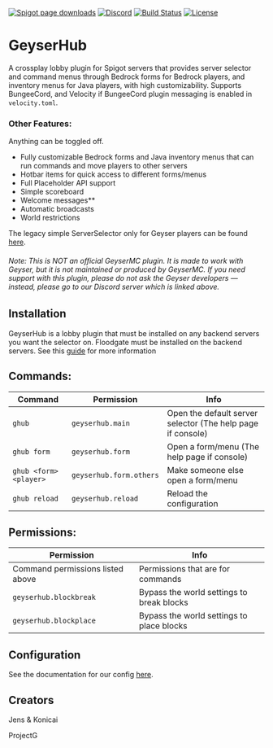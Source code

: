 [![Spigot page downloads](https://img.shields.io/spiget/downloads/95455?color=yellow&label=Spigot%20page%20downloads)](https://www.spigotmc.org/resources/geyserhub.95455/)
[![Discord](https://img.shields.io/discord/806179549498966058?color=7289da&label=discord&logo=discord&logoColor=white)](https://discord.gg/M2SvqCu4e9)
[![Build Status](https://ci.projectg.dev/job/GeyserHub/job/master/badge/icon)](https://ci.projectg.dev/job/GeyserHub/job/master/)
[![License](https://img.shields.io/badge/License-GPL-orange)](https://github.com/ProjectG-Plugins/GeyserUpdater/blob/master/LICENSE)


# GeyserHub

A crossplay lobby plugin for Spigot servers that provides server selector and command menus through Bedrock forms for Bedrock players, and inventory menus for Java players, with high customizability. Supports BungeeCord, and Velocity if BungeeCord plugin messaging is enabled in `velocity.toml`.

### Other Features:
Anything can be toggled off.
- Fully customizable Bedrock forms and Java inventory menus that can run commands and move players to other servers
- Hotbar items for quick access to different forms/menus
- Full Placeholder API support
- Simple scoreboard
- Welcome messages**
- Automatic broadcasts
- World restrictions

 The legacy simple ServerSelector only for Geyser players can be found [here](https://ci.projectg.dev/job/GeyserHub/job/legacy-selector/).
###### Note: This is NOT an official GeyserMC plugin. It is made to work with Geyser, but it is not maintained or produced by GeyserMC. If you need support with this plugin, please do not ask the Geyser developers — instead, please go to our Discord server which is linked above.

## Installation

GeyserHub is a lobby plugin that must be installed on any backend servers you want the selector on.
Floodgate must be installed on the backend servers.
See this [guide](https://github.com/GeyserMC/Geyser/wiki/Floodgate#running-floodgate-on-spigot-servers-behind-bungeecord-or-velocity) for more information

## Commands:

| Command | Permission | Info |
| ------- | -----------| ---- |
| `ghub` | `geyserhub.main` | Open the default server selector (The help page if console)| 
| `ghub form` | `geyserhub.form` | Open a form/menu (The help page if console)|
| `ghub <form> <player>` | `geyserhub.form.others` | Make someone else open a form/menu |
| `ghub reload` | `geyserhub.reload` | Reload the configuration |

## Permissions:

| Permission | Info |
| -----------| ---- |
| Command permissions listed above | Permissions that are for commands| 
| `geyserhub.blockbreak` | Bypass the world settings to break blocks| 
| `geyserhub.blockplace` | Bypass the world settings to place blocks|

## Configuration

See the documentation for our config [here](https://github.com/ProjectG-Plugins/GeyserHub/wiki/Configuration-Docs).

## Creators
Jens & Konicai

ProjectG


